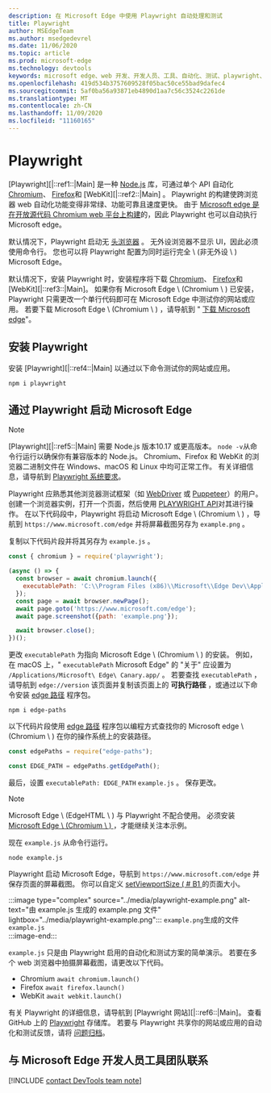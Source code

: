 ```yaml
---
description: 在 Microsoft Edge 中使用 Playwright 自动处理和测试
title: Playwright
author: MSEdgeTeam
ms.author: msedgedevrel
ms.date: 11/06/2020
ms.topic: article
ms.prod: microsoft-edge
ms.technology: devtools
keywords: microsoft edge、web 开发、开发人员、工具、自动化、测试、playwright、node、javascript、npm
ms.openlocfilehash: 419d534b3757609528f05bac50ce55bad9dafec4
ms.sourcegitcommit: 5af0ba56a93871eb4890d1aa7c56c3524c2261de
ms.translationtype: MT
ms.contentlocale: zh-CN
ms.lasthandoff: 11/09/2020
ms.locfileid: "11160165"
---
```

# Playwright  

[Playwright][|::ref1::|Main] 是一种 [Node.js][NodejsMain] 库，可通过单个 API 自动化 [Chromium][ChromiumHome]、 [Firefox][FirefoxMain]和 [WebKit][|::ref2::|Main] 。  Playwright 的构建使跨浏览器 web 自动化功能变得非常绿、功能可靠且速度更快。  由于 [Microsoft edge 是在开放源代码 Chromium web 平台上构建][MicrosoftBlogsWindowsExperience20181206]的，因此 Playwright 也可以自动执行 Microsoft edge。  

默认情况下，Playwright 启动无 [头浏览器][WikiHeadlessBrowser] 。  无外设浏览器不显示 UI，因此必须使用命令行。  您也可以将 Playwright 配置为同时运行完全 \ (非无外设 \ ) Microsoft Edge。  

默认情况下，安装 Playwright 时，安装程序将下载 [Chromium][ChromiumHome]、 [Firefox][FirefoxMain]和 [WebKit][|::ref3::|Main]。  如果你有 Microsoft Edge \ (Chromium \ ) 已安装，Playwright 只需更改一个单行代码即可在 Microsoft Edge 中测试你的网站或应用。  若要下载 Microsoft Edge \ (Chromium \ ) ，请导航到 " [下载 Microsoft edge][MicrosoftEdgeDownload]"。  

## 安装 Playwright  

安装 [Playwright][|::ref4::|Main] 以通过以下命令测试你的网站或应用。  

```shell
npm i playwright
```  

## 通过 Playwright 启动 Microsoft Edge  

> [!NOTE]
> [Playwright][|::ref5::|Main] 需要 Node.js 版本10.17 或更高版本。 `node -v`从命令行运行以确保你有兼容版本的 Node.js。  Chromium、Firefox 和 WebKit 的浏览器二进制文件在 Windows、macOS 和 Linux 中均可正常工作。 有关详细信息，请导航到 [Playwright 系统要求][PlaywrightSystemRequirements]。  

Playwright 应熟悉其他浏览器测试框架（如 [WebDriver][WebDriverChromiumMain] 或 [Puppeteer][PuppeteerMain]）的用户。  创建一个浏览器实例，打开一个页面，然后使用 [PLAYWRIGHT API][PlaywrightAPIReference]对其进行操作。  在以下代码段中，Playwright 将启动 Microsoft Edge \ (Chromium \ ) ，导航到 `https://www.microsoft.com/edge` 并将屏幕截图另存为 `example.png` 。  

复制以下代码片段并将其另存为 `example.js` 。  

```javascript
const { chromium } = require('playwright');

(async () => {
  const browser = await chromium.launch({
    executablePath: 'C:\\Program Files (x86)\\Microsoft\\Edge Dev\\Application\\msedge.exe'
  });
  const page = await browser.newPage();
  await page.goto('https://www.microsoft.com/edge');
  await page.screenshot({path: 'example.png'});

  await browser.close();
})();
```  

更改 `executablePath` 为指向 Microsoft Edge \ (Chromium \ ) 的安装。  例如，在 macOS 上，" `executablePath` Microsoft Edge" 的 "关于" 应设置为 `/Applications/Microsoft\ Edge\ Canary.app/` 。  若要查找 `executablePath` ，请导航到 `edge://version` 该页面并复制该页面上的 **可执行路径** ，或通过以下命令安装 [edge 路径][npmEdgePaths] 程序包。  

```shell
npm i edge-paths
```  

以下代码片段使用 [edge 路径][npmEdgePaths] 程序包以编程方式查找你的 Microsoft edge \ (Chromium \ ) 在你的操作系统上的安装路径。  

```javascript
const edgePaths = require("edge-paths");

const EDGE_PATH = edgePaths.getEdgePath();
```  

最后，设置 `executablePath: EDGE_PATH` `example.js` 。  保存更改。  

> [!NOTE]
> Microsoft Edge \ (EdgeHTML \ ) 与 Playwright 不配合使用。  必须安装 [Microsoft Edge \ (Chromium \ ) ][MicrosoftEdgeDownload] ，才能继续关注本示例。  

现在 `example.js` 从命令行运行。  

```shell
node example.js
```  

Playwright 启动 Microsoft Edge，导航到 `https://www.microsoft.com/edge` 并保存页面的屏幕截图。  你可以自定义 [setViewportSize ( # B1 ][PlaywrightAPIPageSetViewport]的页面大小。  

:::image type="complex" source="../media/playwright-example.png" alt-text="由 example.js 生成的 example.png 文件" lightbox="../media/playwright-example.png":::
    `example.png`生成的文件 `example.js`  
:::image-end:::  

`example.js` 只是由 Playwright 启用的自动化和测试方案的简单演示。  若要在多个 web 浏览器中拍摄屏幕截图，请更改以下代码。  

*   Chromium  `await chromium.launch()`  
*   Firefox  `await firefox.launch()`  
*   WebKit  `await webkit.launch()`  

有关 Playwright 的详细信息，请导航到 [Playwright 网站][|::ref6::|Main]。  查看 GitHub 上的  [Playwright][PlaywrightRepo] 存储库。  若要与 Playwright 共享你的网站或应用的自动化和测试反馈，请将 [问题归档][PlaywrightRepoNewIssue]。  

## 与 Microsoft Edge 开发人员工具团队联系  

[!INCLUDE [contact DevTools team note](../devtools-guide-chromium/includes/contact-devtools-team-note.md)]  

<!-- links -->  

[WebdriverChromiumMain]: ../webdriver-chromium.md "WebDriver (Chromium) |Microsoft 文档"  
[PuppeteerMain]: ../puppeteer.md "Puppeteer |Microsoft 文档"  

[MicrosoftBlogsWindowsExperience20181206]: https://blogs.windows.com/windowsexperience/2018/12/06/microsoft-edge-making-the-web-better-through-more-open-source-collaboration "Microsoft Edge：通过更多打开源协作提高 web 效果 |Microsoft 体验博客"  

[MicrosoftEdgeDownload]: https://microsoft.com/edge "下载 Microsoft Edge"  

[ChromiumHome]: https://www.chromium.org/Home "Chromium |Chromium 项目"  

[FirefoxMain]: https://www.mozilla.org/firefox "Mozilla Firefox"

[NodejsMain]: https://nodejs.org "Node.js"  

[npmEdgePaths]: https://www.npmjs.com/package/edge-paths "边缘-路径 |npm"

[PlaywrightMain]: https://playwright.dev "Playwright"  
[PlaywrightAPIReference]: https://playwright.dev#?path=docs/api.md "Playwright API 参考"  
[PlaywrightAPIPageSetViewport]: https://playwright.dev#?path=docs%2Fapi.md&q=pagesetviewportsizeviewportsize "setViewportSize (viewportSize) |Playwright API 参考"    
[PlaywrightSystemRequirements]: https://playwright.dev#?path=docs/intro.md&q=system-requirements "Playwright 系统要求"  

[PlaywrightRepo]: https://github.com/microsoft/playwright "Playwright |GitHub"  
[PlaywrightRepoNewIssue]: https://github.com/microsoft/playwright/issues/new/choose "Playwright 存储库中的新问题 |GitHub"  

[WebKitMain]: https://webkit.org "WebKit"

[WikiHeadlessBrowser]: https://en.wikipedia.org/wiki/Headless_browser "无外设浏览器 |科"  
